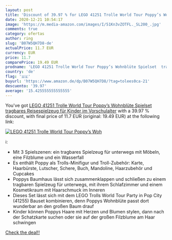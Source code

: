 ```yaml
---
layout: post
title: 'Discount of 39.97 % for LEGO 41251 Trolle World Tour Poppy’s Woh'
date: 2020-12-21 10:54:17
image: 'https://m.media-amazon.com/images/I/51Kn3vZOTFL._SL200_.jpg'
comments: true
category: ofertas
author: ring
slug: 'B07W5QH7D8-de'
actualPrice: 11.7 EUR
currency: EUR
price: 11.7
comparePrice: 19.49 EUR
prodname: 'LEGO 41251 Trolle World Tour Poppy’s Wohnblüte Spielset  tragbares Reisespielzeug für Kinder im Vorschulalter'
country: 'de'
flag: '🇩🇪'
buyurl: 'https://www.amazon.de/dp/B07W5QH7D8/?tag=tolees0ca-21'
descuento: '39.97'
average: '15.425555555555555'
---
```


You've got [LEGO 41251 Trolle World Tour Poppy’s Wohnblüte Spielset  tragbares Reisespielzeug für Kinder im Vorschulalter](https://www.amazon.de/dp/B07W5QH7D8/?tag=tolees0ca-21) with a  39.97 % discount, with final price of 11.7 EUR (original: 19.49 EUR) at the following link:

[![LEGO 41251 Trolle World Tour Poppy’s Woh](https://m.media-amazon.com/images/I/51Kn3vZOTFL._SL200_.jpg)](https://www.amazon.de/dp/B07W5QH7D8/?tag=tolees0ca-21)

ℹ️:

- Mit 3 Spielszenen: ein tragbares Spielzeug für unterwegs mit Möbeln, eine Filzblume und ein Wasserfall
- Es enthält Poppy als Trolls-Minifigur und Troll-Zubehör: Karte, Haarbürste, Lutscher, Schere, Buch, Mandoline, Haarzubehör und Cupcakes
- Poppys Baumhaus lässt sich zusammenklappen und schließen zu einem tragbaren Spielzeug für unterwegs, mit ihrem Schlafzimmer und einem Kosmetikraum mit Haarschmuck im Inneren
- Dieses Set lässt sich mit dem LEGO Trolls World Tour Party in Pop City (41255) Bauset kombinieren, denn Poppys Wohnblüte passt dort wunderbar an den großen Baum drauf
- Kinder können Poppys Haare mit Herzen und Blumen stylen, dann nach der Schatzkarte suchen oder sie auf der großen Filzblume am Haar schwingen

[Check the deal!!](https://www.amazon.de/dp/B07W5QH7D8/?tag=tolees0ca-21)
